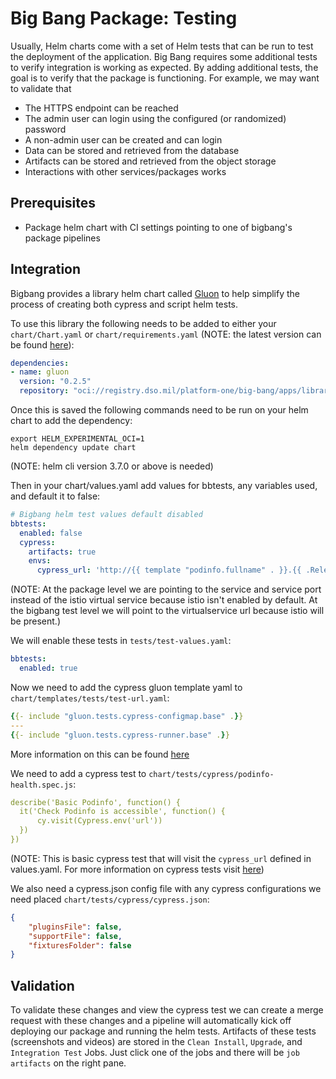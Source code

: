 # Big Bang Package: Testing

Usually, Helm charts come with a set of Helm tests that can be run to test the deployment of the application.  Big Bang requires some additional tests to verify integration is working as expected.  By adding additional tests, the goal is to verify that the package is functioning.  For example, we may want to validate that

- The HTTPS endpoint can be reached
- The admin user can login using the configured (or randomized) password
- A non-admin user can be created and can login
- Data can be stored and retrieved from the database
- Artifacts can be stored and retrieved from the object storage
- Interactions with other services/packages works

## Prerequisites

- Package helm chart with CI settings pointing to one of bigbang's package pipelines

## Integration

Bigbang provides a library helm chart called [Gluon](https://repo1.dso.mil/platform-one/big-bang/apps/library-charts/gluon) to help simplify the process of creating both cypress and script helm tests.

To use this library the following needs to be added to either your `chart/Chart.yaml` or `chart/requirements.yaml` (NOTE: the latest version can be found [here](https://repo1.dso.mil/platform-one/big-bang/apps/library-charts/gluon/-/tags)):
```yaml
dependencies:
- name: gluon
  version: "0.2.5"
  repository: "oci://registry.dso.mil/platform-one/big-bang/apps/library-charts/gluon"
```
Once this is saved the following commands need to be run on your helm chart to add the dependency:
```
export HELM_EXPERIMENTAL_OCI=1
helm dependency update chart
```
(NOTE: helm cli version 3.7.0 or above is needed)

Then in your chart/values.yaml add values for bbtests, any variables used, and default it to false:
```yaml
# Bigbang helm test values default disabled
bbtests:
  enabled: false
  cypress:
    artifacts: true
    envs:
      cypress_url: 'http://{{ template "podinfo.fullname" . }}.{{ .Release.Namespace }}.svc.cluster.local:{{ .Values.service.externalPort }}'
```
(NOTE: At the package level we are pointing to the service and service port instead of the istio virtual service because istio isn't enabled by default. At the bigbang test level we will point to the virtualservice url because istio will be present.)

We will enable these tests in `tests/test-values.yaml`:
```yaml
bbtests:
  enabled: true
```

Now we need to add the cypress gluon template yaml to `chart/templates/tests/test-url.yaml`:
```yaml
{{- include "gluon.tests.cypress-configmap.base" .}}
---
{{- include "gluon.tests.cypress-runner.base" .}}
```
More information on this can be found [here](https://repo1.dso.mil/platform-one/big-bang/apps/library-charts/gluon/-/blob/master/docs/bb-tests.md)

We need to add a cypress test to `chart/tests/cypress/podinfo-health.spec.js`:
```yaml
describe('Basic Podinfo', function() {
  it('Check Podinfo is accessible', function() {
      cy.visit(Cypress.env('url'))
  })
})
```
(NOTE: This is basic cypress test that will visit the `cypress_url` defined in values.yaml. For more information on cypress tests visit [here](https://docs.cypress.io/guides/overview/why-cypress#In-a-nutshell))

We also need a cypress.json config file with any cypress configurations we need placed `chart/tests/cypress/cypress.json`:
```json
{
    "pluginsFile": false,
    "supportFile": false,
    "fixturesFolder": false
}  
```
## Validation

To validate these changes and view the cypress test we can create a merge request with these changes and a pipeline will automatically kick off deploying our package and running the helm tests. Artifacts of these tests (screenshots and videos) are stored in the `Clean Install`, `Upgrade`, and `Integration Test` Jobs. Just click one of the jobs and there will be `job artifacts` on the right pane.
